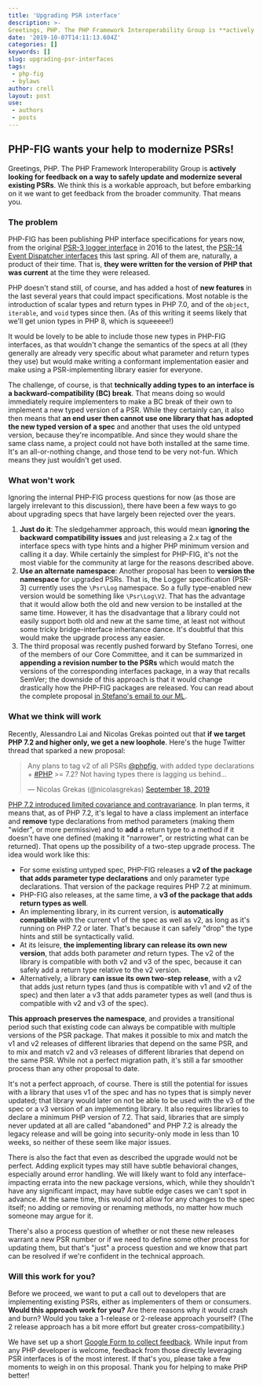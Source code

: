 ```yaml
---
title: 'Upgrading PSR interface'
description: >-
Greetings, PHP. The PHP Framework Interoperability Group is **actively looking for feedback on a way to safely update and modernize several existing PSRs**. We think this is a workable approach, but before embarking on it we want to get feedback from the broader community. That means you.
date: '2019-10-07T14:11:13.604Z'
categories: []
keywords: []
slug: upgrading-psr-interfaces
tags:
 - php-fig
 - bylaws
author: crell
layout: post
use:
 - authors
 - posts
---
```


## PHP-FIG wants your help to modernize PSRs!

Greetings, PHP. The PHP Framework Interoperability Group is **actively looking for feedback on a way to safely update and modernize several existing PSRs**. We think this is a workable approach, but before embarking on it we want to get feedback from the broader community. That means you.

### The problem

PHP-FIG has been publishing PHP interface specifications for years now, from the original [PSR-3 logger interface](https://github.com/php-fig/log) in 2016 to the latest, the [PSR-14 Event Dispatcher interfaces](https://github.com/php-fig/event-dispatcher) this last spring. All of them are, naturally, a product of their time. That is, **they were written for the version of PHP that was current** at the time they were released.

PHP doesn't stand still, of course, and has added a host of **new features** in the last several years that could impact specifications. Most notable is the introduction of scalar types and return types in PHP 7.0, and of the `object`, `iterable`, and `void` types since then. (As of this writing it seems likely that we'll get union types in PHP 8, which is squeeeee!)

It would be lovely to be able to include those new types in PHP-FIG interfaces, as that wouldn't change the semantics of the specs at all (they generally are already very specific about what parameter and return types they use) but would make writing a conformant implementation easier and make using a PSR-implementing library easier for everyone.

The challenge, of course, is that **technically adding types to an interface is a backward-compatibility (BC) break**. That means doing so would immediately require implementers to make a BC break of their own to implement a new typed version of a PSR. While they certainly can, it also then means that **an end user then cannot use one library that has adopted the new typed version of a spec** and another that uses the old untyped version, because they're incompatible. And since they would share the same class name, a project could not have both installed at the same time. It's an all-or-nothing change, and those tend to be very not-fun. Which means they just wouldn't get used.

### What won't work

Ignoring the internal PHP-FIG process questions for now (as those are largely irrelevant to this discussion), there have been a few ways to go about upgrading specs that have largely been rejected over the years.

1. **Just do it**: The sledgehammer approach, this would mean **ignoring the backward compatibility issues** and just releasing a 2.x tag of the interface specs with type hints and a higher PHP minimum version and calling it a day. While certainly the simplest for PHP-FIG, it's not the most viable for the community at large for the reasons described above.
2. **Use an alternate namespace**: Another proposal has been to **version the namespace** for upgraded PSRs. That is, the Logger specification (PSR-3) currently uses the `\Psr\Log` namespace. So a fully type-enabled new version would be something like `\Psr\Log\V2`. That has the advantage that it would allow both the old and new version to be installed at the same time. However, it has the disadvantage that a library could not easily support both old and new at the same time, at least not without some tricky bridge-interface inheritance dance. It's doubtful that this would make the upgrade process any easier.
3. The third proposal was recently pushed forward by Stefano Torresi, one of the members of our Core Committee, and it can be summarized in **appending a revision number to the PSRs** which would match the versions of the corresponding interfaces package, in a way that recalls SemVer; the downside of this approach is that it would change drastically how the PHP-FIG packages are released. You can read about the complete proposal [in Stefano's email to our ML](https://groups.google.com/d/msg/php-fig/OyC3plRYhqg/u03zLMv0BQAJ).

### What we think will work

Recently, Alessandro Lai and Nicolas Grekas pointed out that **if we target PHP 7.2 and higher only, we get a new loophole**. Here's the huge Twitter thread that sparked a new proposal:

<blockquote class="twitter-tweet"><p lang="en" dir="ltr">Any plans to tag v2 of all PSRs <a href="https://twitter.com/phpfig?ref_src=twsrc%5Etfw">@phpfig</a>, with added type declarations + <a href="https://twitter.com/hashtag/PHP?src=hash&amp;ref_src=twsrc%5Etfw">#PHP</a> &gt;= 7.2? Not having types there is lagging us behind...</p>&mdash; Nicolas Grekas (@nicolasgrekas) <a href="https://twitter.com/nicolasgrekas/status/1174290079105392645?ref_src=twsrc%5Etfw">September 18, 2019</a></blockquote> <script async src="https://platform.twitter.com/widgets.js" charset="utf-8"></script>

[PHP 7.2 introduced limited covariance and contravariance](https://wiki.php.net/rfc/parameter-no-type-variance). In plan terms, it means that, as of PHP 7.2, it's legal to have a class implement an interface and **remove** type declarations from method parameters (making them "wider", or more permissive) and to **add** a return type to a method if it doesn't have one defined (making it "narrower", or restricting what can be returned). That opens up the possibility of a two-step upgrade process. The idea would work like this:

* For some existing untyped spec, PHP-FIG releases a **v2 of the package that adds parameter type declarations** and only parameter type declarations. That version of the package requires PHP 7.2 at minimum.
* PHP-FIG also releases, at the same time, a **v3 of the package that adds return types as well**.
* An implementing library, in its current version, is **automatically compatible** with the current v1 of the spec as well as v2, as long as it's running on PHP 7.2 or later. That's because it can safely "drop" the type hints and still be syntactically valid.
* At its leisure, **the implementing library can release its own new version**, that adds both parameter *and* return types. The v2 of the library is compatible with both v2 and v3 of the spec, because it can safely add a return type relative to the v2 version.
* Alternatively, a library **can issue its own two-step release**, with a v2 that adds just return types (and thus is compatible with v1 and v2 of the spec) and then later a v3 that adds parameter types as well (and thus is compatible with v2 and v3 of the spec).

**This approach preserves the namespace**, and provides a transitional period such that existing code can always be compatible with multiple versions of the PSR package. That makes it possible to mix and match the v1 and v2 releases of different libraries that depend on the same PSR, and to mix and match v2 and v3 releases of different libraries that depend on the same PSR. While not a perfect migration path, it's still a far smoother process than any other proposal to date.

It's not a perfect approach, of course. There is still the potential for issues with a library that uses v1 of the spec and has no types that is simply never updated; that library would later on not be able to be used with the v3 of the spec or a v3 version of an implementing library. It also requires libraries to declare a minimum PHP version of 7.2. That said, libraries that are simply never updated at all are called "abandoned" and PHP 7.2 is already the legacy release and will be going into security-only mode in less than 10 weeks, so neither of these seem like major issues.

There is also the fact that even as described the upgrade would not be perfect. Adding explicit types may still have subtle behavioral changes, especially around error handling. We will likely want to fold any interface-impacting errata into the new package versions, which, while they shouldn't have any significant impact, may have subtle edge cases we can't spot in advance. At the same time, this would not allow for any changes to the spec itself; no adding or removing or renaming methods, no matter how much someone may argue for it.

There's also a process question of whether or not these new releases warrant a new PSR number or if we need to define some other process for updating them, but that's "just" a process question and we know that part can be resolved if we're confident in the technical approach.

### Will this work for you?

Before we proceed, we want to put a call out to developers that are implementing existing PSRs, either as implementers of them or consumers. **Would this approach work for you?** Are there reasons why it would crash and burn? Would you take a 1-release or 2-release approach yourself? (The 2 release approach has a bit more effort but greater cross-compatibility.)

We have set up a short [Google Form to collect feedback](https://docs.google.com/forms/d/e/1FAIpQLSf9q_cdsY00WSZ6fSia9Qq9ErDIeexNzNeEFsfRHd8pTFYF4g/viewform). While input from any PHP developer is welcome, feedback from those directly leveraging PSR interfaces is of the most interest. If that's you, please take a few moments to weigh in on this proposal. Thank you for helping to make PHP better!
